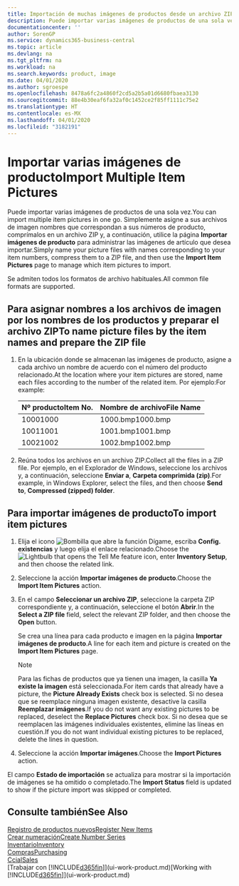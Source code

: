 ```yaml
---
title: Importación de muchas imágenes de productos desde un archivo ZIP| Documentos de Microsoft
description: Puede importar varias imágenes de productos de una sola vez. Simplemente asigne a sus archivos de imagen nombres que correspondan a sus números de producto, comprímalos en un archivo zip y, a continuación, utilice la página Importar imágenes de producto para administrar las imágenes de artículo que desea importar.
documentationcenter: ''
author: SorenGP
ms.service: dynamics365-business-central
ms.topic: article
ms.devlang: na
ms.tgt_pltfrm: na
ms.workload: na
ms.search.keywords: product, image
ms.date: 04/01/2020
ms.author: sgroespe
ms.openlocfilehash: 8478a6fc2a4860f2cd5a2b5a01d6680fbaea3130
ms.sourcegitcommit: 88e4b30eaf6fa32af0c1452ce2f85ff1111c75e2
ms.translationtype: HT
ms.contentlocale: es-MX
ms.lasthandoff: 04/01/2020
ms.locfileid: "3182191"
---
```

# <a name="import-multiple-item-pictures"></a><span data-ttu-id="fbd02-104">Importar varias imágenes de producto</span><span class="sxs-lookup"><span data-stu-id="fbd02-104">Import Multiple Item Pictures</span></span>
<span data-ttu-id="fbd02-105">Puede importar varias imágenes de productos de una sola vez.</span><span class="sxs-lookup"><span data-stu-id="fbd02-105">You can import multiple item pictures in one go.</span></span> <span data-ttu-id="fbd02-106">Simplemente asigne a sus archivos de imagen nombres que correspondan a sus números de producto, comprímalos en un archivo ZIP y, a continuación, utilice la página **Importar imágenes de producto** para administrar las imágenes de artículo que desea importar.</span><span class="sxs-lookup"><span data-stu-id="fbd02-106">Simply name your picture files with names corresponding to your item numbers, compress them to a ZIP file, and then use the **Import Item Pictures** page to manage which item pictures to import.</span></span>

<span data-ttu-id="fbd02-107">Se admiten todos los formatos de archivo habituales.</span><span class="sxs-lookup"><span data-stu-id="fbd02-107">All common file formats are supported.</span></span>

## <a name="to-name-picture-files-by-the-item-names-and-prepare-the-zip-file"></a><span data-ttu-id="fbd02-108">Para asignar nombres a los archivos de imagen por los nombres de los productos y preparar el archivo ZIP</span><span class="sxs-lookup"><span data-stu-id="fbd02-108">To name picture files by the item names and prepare the ZIP file</span></span>
1. <span data-ttu-id="fbd02-109">En la ubicación donde se almacenan las imágenes de producto, asigne a cada archivo un nombre de acuerdo con el número del producto relacionado.</span><span class="sxs-lookup"><span data-stu-id="fbd02-109">At the location where your item pictures are stored, name each files according to the number of the related item.</span></span> <span data-ttu-id="fbd02-110">Por ejemplo:</span><span class="sxs-lookup"><span data-stu-id="fbd02-110">For example:</span></span>

    |<span data-ttu-id="fbd02-111">Nº producto</span><span class="sxs-lookup"><span data-stu-id="fbd02-111">Item No.</span></span>|<span data-ttu-id="fbd02-112">Nombre de archivo</span><span class="sxs-lookup"><span data-stu-id="fbd02-112">File Name</span></span>|
    |-|-|
    |<span data-ttu-id="fbd02-113">1000</span><span class="sxs-lookup"><span data-stu-id="fbd02-113">1000</span></span>|<span data-ttu-id="fbd02-114">1000.bmp</span><span class="sxs-lookup"><span data-stu-id="fbd02-114">1000.bmp</span></span>|
    |<span data-ttu-id="fbd02-115">1001</span><span class="sxs-lookup"><span data-stu-id="fbd02-115">1001</span></span>|<span data-ttu-id="fbd02-116">1001.bmp</span><span class="sxs-lookup"><span data-stu-id="fbd02-116">1001.bmp</span></span>|
    |<span data-ttu-id="fbd02-117">1002</span><span class="sxs-lookup"><span data-stu-id="fbd02-117">1002</span></span>|<span data-ttu-id="fbd02-118">1002.bmp</span><span class="sxs-lookup"><span data-stu-id="fbd02-118">1002.bmp</span></span>|

2. <span data-ttu-id="fbd02-119">Reúna todos los archivos en un archivo ZIP.</span><span class="sxs-lookup"><span data-stu-id="fbd02-119">Collect all the files in a ZIP file.</span></span> <span data-ttu-id="fbd02-120">Por ejemplo, en el Explorador de Windows, seleccione los archivos y, a continuación, seleccione **Enviar a**, **Carpeta comprimida (zip)**.</span><span class="sxs-lookup"><span data-stu-id="fbd02-120">For example, in Windows Explorer, select the files, and then choose **Send to**, **Compressed (zipped) folder**.</span></span>     

## <a name="to-import-item-pictures"></a><span data-ttu-id="fbd02-121">Para importar imágenes de producto</span><span class="sxs-lookup"><span data-stu-id="fbd02-121">To import item pictures</span></span>
1. <span data-ttu-id="fbd02-122">Elija el icono ![Bombilla que abre la función Dígame](media/ui-search/search_small.png "Dígame qué desea hacer"), escriba **Config. existencias** y luego elija el enlace relacionado.</span><span class="sxs-lookup"><span data-stu-id="fbd02-122">Choose the ![Lightbulb that opens the Tell Me feature](media/ui-search/search_small.png "Tell me what you want to do") icon, enter **Inventory Setup**, and then choose the related link.</span></span>
2. <span data-ttu-id="fbd02-123">Seleccione la acción **Importar imágenes de producto**.</span><span class="sxs-lookup"><span data-stu-id="fbd02-123">Choose the **Import Item Pictures** action.</span></span>
3. <span data-ttu-id="fbd02-124">En el campo **Seleccionar un archivo ZIP**, seleccione la carpeta ZIP correspondiente y, a continuación, seleccione el botón **Abrir**.</span><span class="sxs-lookup"><span data-stu-id="fbd02-124">In the **Select a ZIP file** field, select the relevant ZIP folder, and then choose the **Open** button.</span></span>

    <span data-ttu-id="fbd02-125">Se crea una línea para cada producto e imagen en la página **Importar imágenes de producto**.</span><span class="sxs-lookup"><span data-stu-id="fbd02-125">A line for each item and picture is created on the **Import Item Pictures** page.</span></span>

    > [!NOTE]
    > <span data-ttu-id="fbd02-126">Para las fichas de productos que ya tienen una imagen, la casilla **Ya existe la imagen** está seleccionada.</span><span class="sxs-lookup"><span data-stu-id="fbd02-126">For item cards that already have a picture, the **Picture Already Exists** check box is selected.</span></span> <span data-ttu-id="fbd02-127">Si no desea que se reemplace ninguna imagen existente, desactive la casilla **Reemplazar imágenes**.</span><span class="sxs-lookup"><span data-stu-id="fbd02-127">If you do not want any existing pictures to be replaced, deselect the **Replace Pictures** check box.</span></span> <span data-ttu-id="fbd02-128">Si no desea que se reemplacen las imágenes individuales existentes, elimine las líneas en cuestión.</span><span class="sxs-lookup"><span data-stu-id="fbd02-128">If you do not want individual existing pictures to be replaced, delete the lines in question.</span></span>

3. <span data-ttu-id="fbd02-129">Seleccione la acción **Importar imágenes**.</span><span class="sxs-lookup"><span data-stu-id="fbd02-129">Choose the **Import Pictures** action.</span></span>

<span data-ttu-id="fbd02-130">El campo **Estado de importación** se actualiza para mostrar si la importación de imágenes se ha omitido o completado.</span><span class="sxs-lookup"><span data-stu-id="fbd02-130">The **Import Status** field is updated to show if the picture import was skipped or completed.</span></span>       

## <a name="see-also"></a><span data-ttu-id="fbd02-131">Consulte también</span><span class="sxs-lookup"><span data-stu-id="fbd02-131">See Also</span></span>
[<span data-ttu-id="fbd02-132">Registro de productos nuevos</span><span class="sxs-lookup"><span data-stu-id="fbd02-132">Register New Items</span></span>](inventory-how-register-new-items.md)  
[<span data-ttu-id="fbd02-133">Crear numeración</span><span class="sxs-lookup"><span data-stu-id="fbd02-133">Create Number Series</span></span>](ui-create-number-series.md)  
[<span data-ttu-id="fbd02-134">Inventario</span><span class="sxs-lookup"><span data-stu-id="fbd02-134">Inventory</span></span>](inventory-manage-inventory.md)  
[<span data-ttu-id="fbd02-135">Compras</span><span class="sxs-lookup"><span data-stu-id="fbd02-135">Purchasing</span></span>](purchasing-manage-purchasing.md)  
[<span data-ttu-id="fbd02-136">Ccial</span><span class="sxs-lookup"><span data-stu-id="fbd02-136">Sales</span></span>](sales-manage-sales.md)  
<span data-ttu-id="fbd02-137">[Trabajar con [!INCLUDE[d365fin](includes/d365fin_md.md)]](ui-work-product.md)</span><span class="sxs-lookup"><span data-stu-id="fbd02-137">[Working with [!INCLUDE[d365fin](includes/d365fin_md.md)]](ui-work-product.md)</span></span>
